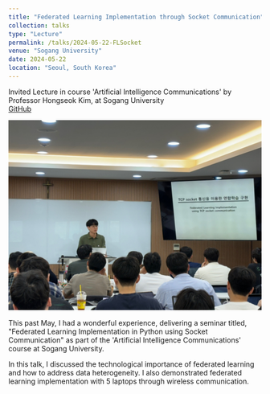 ```yaml
---
title: "Federated Learning Implementation through Socket Communication"
collection: talks
type: "Lecture"
permalink: /talks/2024-05-22-FLSocket
venue: "Sogang University"
date: 2024-05-22
location: "Seoul, South Korea"
---
```


Invited Lecture in course 'Artificial Intelligence Communications' by Professor Hongseok Kim, at Sogang University  
[GitHub](https://github.com/sungminkg/FL_Socket)

![Talk](/images/FL_Socket_talk.JPG)

This past May, I had a wonderful experience, delivering a seminar titled, "Federated Learning Implementation in Python using Socket Communication" as part of the 'Artificial Intelligence Communications' course at Sogang University.

In this talk, I discussed the technological importance of federated learning and how to address data heterogeneity. I also demonstrated federated learning implementation with 5 laptops through wireless communication.
